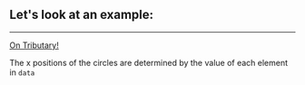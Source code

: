 ## Let's look at an example:

***

[ On Tributary! ]( http://tributary.io/inlet/7049427 )

The x positions of the circles are determined by the value of each element in `data`
